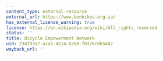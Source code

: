 ```yaml
---
content_type: external-resource
external_url: https://www.benbikes.org.za/
has_external_license_warning: true
license: https://en.wikipedia.org/wiki/All_rights_reserved
status: ''
title: Bicycle Empowerment Network
uid: 234fd3a7-a1a5-4514-8268-f0376c0b5482
wayback_url: ''
---
```

